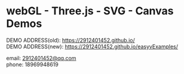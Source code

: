 # webGL - Three.js - SVG - Canvas Demos  


DEMO ADDRESS(old): https://2912401452.github.io/  
DEMO ADDRESS(new): https://2912401452.github.io/easyvExamples/  

email: 2912401452@qq.com  
phone: 18969948619  

